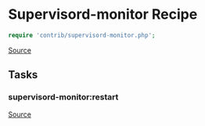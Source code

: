 <!-- DO NOT EDIT THIS FILE! -->
<!-- Instead edit contrib/supervisord-monitor.php -->
<!-- Then run bin/docgen -->

# Supervisord-monitor Recipe

```php
require 'contrib/supervisord-monitor.php';
```

[Source](/contrib/supervisord-monitor.php)



## Tasks

### supervisord-monitor:restart
[Source](https://github.com/deployphp/deployer/blob/master/contrib/supervisord-monitor.php#L75)






